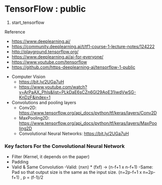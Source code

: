 # TensorFlow : public

1. start_tensorflow


Reference
* https://www.deeplearning.ai/
* https://community.deeplearning.ai/t/tf1-course-1-lecture-notes/124222
* http://playground.tensorflow.org/
* https://www.deeplearning.ai/ai-for-everyone/
* https://www.youtube.com/tensorflow
* https://github.com/https-deeplearning-ai/tensorflow-1-public
- Computer Vision
	* https://bit.ly/2UGa7uH
	* https://www.youtube.com/watch?v=ArPaAX_PhIs&list=PLkDaE6sCZn6Gl29AoE31iwdVwSG-KnDzF&index=1
- Convolutions and pooling layers
	* Conv2D: https://www.tensorflow.org/api_docs/python/tf/keras/layers/Conv2D
	* MaxPooling2D: https://www.tensorflow.org/api_docs/python/tf/keras/layers/MaxPooling2D
	* Convolutional Neural Networks: https://bit.ly/2UGa7uH


### Key factors For the Convolutional Neural Network
* Filter (Kernel, it depends on the paper)
* Padding
* Valid & Same Convolution
  -Valid: (nxn)  *  (fxf)  ->  (n-f+1 x n-f+1)
  -Same: Pad so that output size is the same as the input size.
   (n+2p-f+1 x n+2p-f+1) , p = (f-1)/2
